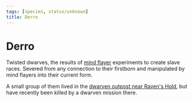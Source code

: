 ```yaml
---
tags: [species, status/unknown]
title: Derro
---
```


# Derro
Twisted dwarves, the results of [mind flayer](<./ithilids.md>) experiments to create slave races. Severed from any connection to their firstborn and manipulated by mind flayers into their current form.

A small group of them lived in the [dwarven outpost near Raven's Hold](<../../../gazetteer/greater-dunmar/dunmari-basin/dwarven-outpost-raven-s-hold.md>), but have recently been killed by a dwarven mission there.